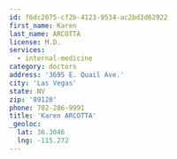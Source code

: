 ```yaml
---
id: f6dc2075-cf2b-4123-9534-ac2bd2d62922
first_name: Karen
last_name: ARCOTTA
license: M.D.
services:
  - internal-medicine
category: doctors
address: '3695 E. Quail Ave.'
city: 'Las Vegas'
state: NV
zip: '89120'
phone: 702-286-9991
title: 'Karen ARCOTTA'
_geoloc:
  lat: 36.3046
  lng: -115.272
---
```

